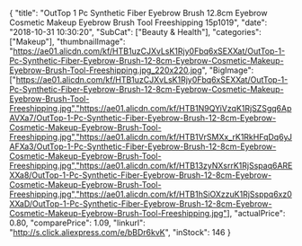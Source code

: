 {
	"title": "OutTop 1 Pc Synthetic Fiber Eyebrow Brush 12.8cm Eyebrow Cosmetic Makeup Eyebrow Brush Tool Freeshipping 15p1019",
	"date": "2018-10-31 10:30:20",
	"SubCat": ["Beauty & Health"],
	"categories": ["Makeup"],
	"thumbnailImage": "https://ae01.alicdn.com/kf/HTB1uzCJXvLsK1Rjy0Fbq6xSEXXat/OutTop-1-Pc-Synthetic-Fiber-Eyebrow-Brush-12-8cm-Eyebrow-Cosmetic-Makeup-Eyebrow-Brush-Tool-Freeshipping.jpg_220x220.jpg",
	"BigImage": ["https://ae01.alicdn.com/kf/HTB1uzCJXvLsK1Rjy0Fbq6xSEXXat/OutTop-1-Pc-Synthetic-Fiber-Eyebrow-Brush-12-8cm-Eyebrow-Cosmetic-Makeup-Eyebrow-Brush-Tool-Freeshipping.jpg","https://ae01.alicdn.com/kf/HTB1N9QYiVzqK1RjSZSgq6ApAVXa7/OutTop-1-Pc-Synthetic-Fiber-Eyebrow-Brush-12-8cm-Eyebrow-Cosmetic-Makeup-Eyebrow-Brush-Tool-Freeshipping.jpg","https://ae01.alicdn.com/kf/HTB1VrSMXx_rK1RkHFqDq6yJAFXa3/OutTop-1-Pc-Synthetic-Fiber-Eyebrow-Brush-12-8cm-Eyebrow-Cosmetic-Makeup-Eyebrow-Brush-Tool-Freeshipping.jpg","https://ae01.alicdn.com/kf/HTB13zyNXsrrK1RjSspaq6AREXXa8/OutTop-1-Pc-Synthetic-Fiber-Eyebrow-Brush-12-8cm-Eyebrow-Cosmetic-Makeup-Eyebrow-Brush-Tool-Freeshipping.jpg","https://ae01.alicdn.com/kf/HTB1hSiOXzzuK1RjSsppq6xz0XXaD/OutTop-1-Pc-Synthetic-Fiber-Eyebrow-Brush-12-8cm-Eyebrow-Cosmetic-Makeup-Eyebrow-Brush-Tool-Freeshipping.jpg"],
	"actualPrice": 0.80,
	"comparePrice": 1.09,
	"linkurl": "http://s.click.aliexpress.com/e/bBDr6kvK",
	"inStock": 146
}
